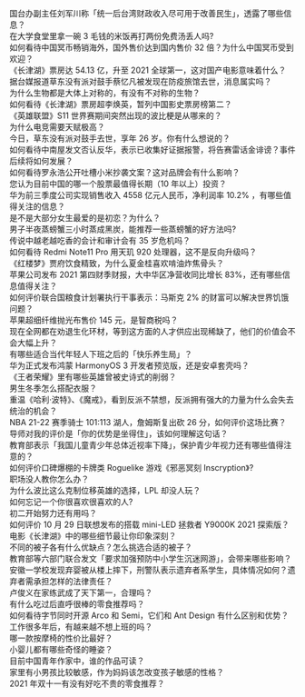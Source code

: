 国台办副主任刘军川称「统一后台湾财政收入尽可用于改善民生」，透露了哪些信息？  
在大学食堂里拿一碗 3 毛钱的米饭再打两份免费汤丢人吗?  
如何看待中国冥币畅销海外，国外售价达到国内售价 32 倍？为什么中国冥币受到欢迎？  
《长津湖》票房达 54.13 亿，升至 2021 全球第一，这对国产电影意味着什么？  
据台媒报道草东没有派对鼓手蔡忆凡被发现在防疫旅馆去世，消息属实吗？  
为什么生物都是大体上对称的，有没有不对称的生物？  
如何看待《长津湖》票房超李焕英，暂列中国影史票房榜第二？  
《英雄联盟》S11 世界赛期间突然出现的波比梗是从哪来的？  
为什么电竞需要天赋极高？  
今日，草东没有派对鼓手去世，享年 26 岁。你有什么想说的？  
如何看待中南屋发文否认反华，表示已收集好证据报警，将告赛雷话金诽谤？事件后续将如何发展？  
如何看待罗永浩公开吐槽小米抄袭文案？这对品牌会有什么影响？  
您认为目前中国的哪一个股票最值得长期（10 年以上）投资？  
华为前三季度公司实现销售收入 4558 亿元人民币，净利润率 10.2% ，有哪些值得关注的信息？  
是不是大部分女生最爱的是初恋？为什么？  
男子半夜蒸螃蟹三小时蒸成黑炭，能推荐一些蒸螃蟹的好方法吗?  
传说中越老越吃香的会计和审计会有 35 岁危机吗？  
如何看待 Redmi Note11 Pro 用天玑 920 处理器，这不是反向升级吗？  
《红楼梦》贾府饮食精致，为什么夏金桂喜欢啃油炸焦骨头？  
苹果公司发布 2021 第四财季财报，大中华区净营收同比增长 83%，还有哪些信息值得关注？  
如何评价联合国粮食计划署执行干事表示：马斯克 2% 的财富可以解决世界饥饿问题？  
苹果超细纤维抛光布售价 145 元，是智商税吗？  
现在全网都在劝退生化环材，等到这方面的人才供应出现稀缺了，他们的价值会不会大幅上升？  
有哪些适合当代年轻人下班之后的「快乐养生局」？  
华为正式发布鸿蒙 HarmonyOS 3 开发者预览版，还是安卓套壳吗？  
《王者荣耀》里有哪些英雄曾被史诗式的削弱？  
男生冬季怎么搭配衣服？  
重温《哈利·波特》、《魔戒》，看到反派不禁想，反派拥有强大的力量为什么会失去统治的机会？  
NBA 21-22 赛季骑士 101:113 湖人，詹姆斯复出砍 26 分，如何评价这场比赛？  
导师对我的评价是「你的优势是坐得住」，该如何理解这句话？  
教育部表示「我国儿童青少年总体近视率下降」，保护青少年视力还有哪些值得注意的？  
如何评价口碑爆棚的卡牌类 Roguelike 游戏《邪恶冥刻 Inscryption》?  
职场没人教你怎么办？  
为什么波比这么克制位移英雄的选择，LPL 却没人玩？  
如何忘记一个你很喜欢很喜欢的人?  
初二开始努力还有用吗？  
如何评价 10 月 29 日联想发布的搭载 mini-LED 拯救者 Y9000K 2021 探索版？  
电影《长津湖》中的哪些细节最让你印象深刻？  
不同的被子各有什么优缺点？怎么挑选合适的被子？  
教育部等六部门联合发文「要求加强预防中小学生沉迷网游」，会带来哪些影响？  
安徽一学校发现弃婴被从楼上摔下，刑警队表示遗弃者系学生，具体情况如何？遗弃者需承担怎样的法律责任？  
卢俊义在家练武成了天下第一，合理吗？  
有什么吃过后直呼很棒的零食推荐吗？  
如何看待字节同时开源 Arco 和 Semi，它们和 Ant Design 有什么区别和优势？  
工作很多年后，有越来越不想上班的吗？  
哪一款按摩椅的性价比最好？  
小婴儿都有哪些奇怪的睡姿？  
目前中国青年作家中，谁的作品可读？  
家里有小男孩比较敏感，作为妈妈该怎改变孩子敏感的性格？  
2021 年双十一有没有好吃不贵的零食推荐？  
